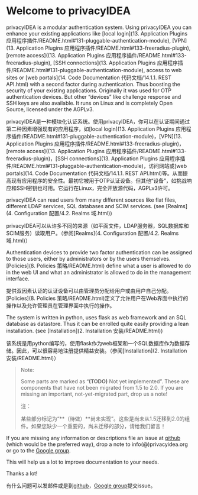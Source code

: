 # Welcome to privacyIDEA

privacyIDEA is a modular authentication system. Using privacyIDEA you can enhance your existing applications like [local login](13. Application Plugins 应用程序插件/README.html#131-pluggable-authentication-module), [VPN](13. Application Plugins 应用程序插件/README.html#133-freeradius-plugin), [remote access]((13. Application Plugins 应用程序插件/README.html#133-freeradius-plugin), [SSH connections](13. Application Plugins 应用程序插件/README.html#131-pluggable-authentication-module), access to web sites or [web portals](14. Code Documentation 代码文档/14.1.1. REST API.html) with a second factor during authentication. Thus boosting the security of your existing applications. Originally it was used for OTP authentication devices. But other “devices” like challenge response  and SSH keys are also available. It runs on Linux and is completely Open Source, licensed under the AGPLv3.

privacyIDEA是一种模块化认证系统。使用privacyIDEA，你可以在认证期间通过第二种因素增强现有的应用程序，如[local login](13. Application Plugins 应用程序插件/README.html#131-pluggable-authentication-module)，[VPN](13. Application Plugins 应用程序插件/README.html#133-freeradius-plugin)，[remote access]((13. Application Plugins 应用程序插件/README.html#133-freeradius-plugin)，[SSH connections](13. Application Plugins 应用程序插件/README.html#131-pluggable-authentication-module)，访问网站或[web portals](14. Code Documentation 代码文档/14.1.1. REST API.html)等。从而提高现有应用程序的安全性。最初它被用于OTP认证设备。但其他“设备”，如挑战响应和SSH密钥也可用。它运行在Linux，完全开放源代码，AGPLv3许可。

privacyIDEA can read users from many different sources like flat files, different LDAP services, SQL databases and SCIM services. (see [Realms](4. Configuration 配置/4.2. Realms 域.html))

privacyIDEA可以从许多不同的来源（如平面文件，LDAP服务器，SQL数据库和SCIM服务）读取用户。（参阅[Realms](4. Configuration 配置/4.2. Realms 域.html)）

Authentication devices to provide two factor authentication can be assigned to those users, either by administrators or by the users themselves. [Policies](8. Policies 策略/README.html) define what a user is allowed to do in the web UI and what an administrator is allowed to do in the management interface.

提供双因素认证的认证设备可以由管理员分配给用户或由用户自己分配。[Policies](8. Policies 策略/README.html)定义了允许用户在Web界面中执行的操作以及允许管理员在管理界面中执行的操作。

The system is written in python, uses flask as web framework and an SQL database as datastore. Thus it can be enrolled quite easily providing a lean installation. (see [Installation](2. Installation 安装/README.html))

该系统是用python编写的，使用flask作为web框架和一个SQL数据库作为数据存储。因此，可以很容易地注册提供精益安装。（参阅[Installation](2. Installation 安装/README.html)）

> Note:
> 
> Some parts are marked as “**(TODO)** Not yet implemented”. These are components that have not been migrated from 1.5 to 2.0. If you are missing an important, not-yet-migrated part, drop us a note!
> 
> 注：
> 
> 某些部分标记为“**（待做）**尚未实现”。这些是尚未从1.5迁移到2.0的组件。如果您缺少一个重要的，尚未迁移的部分，请给我们留言！

If you are missing any information or descriptions file an issue at [github](https://github.com/privacyidea/privacyidea/issues) (which would be the preferred way), drop a note to info(@)privacyidea.org or go to the [Google group](https://groups.google.com/forum/?hl=en#!forum/privacyidea).

This will help us a lot to improve documentation to your needs.

Thanks a lot!

有什么问题可以发邮件或是到[github](https://github.com/privacyidea/privacyidea/issues)，[Google group](https://groups.google.com/forum/?hl=en#!forum/privacyidea)提交issue。